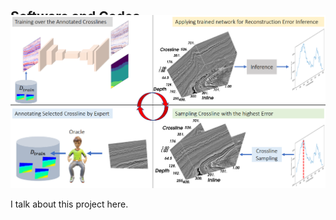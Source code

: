 <h1 id="software"></h1>

<h2 style="margin: 60px 0px -15px;">Software and Codes</h2>

<img src="./assets/teaser/geo-al.png" class="teaser img-fluid z-depth-1" style="width=100%;height=100%">
<p>  I talk about this project here. </p>






